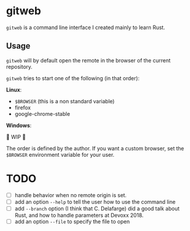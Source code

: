 # gitweb

`gitweb` is a command line interface I created mainly to learn Rust.

## Usage

`gitweb` will by default open the remote in the browser of the current
repository.

`gitweb` tries to start one of the following (in that order):

**Linux**:

- `$BROWSER` (this is a non standard variable)
- firefox
- google-chrome-stable

**Windows**:

🚧 WIP 🚧

The order is defined by the author. If you want a custom browser, set the
`$BROWSER` environment variable for your user.

# TODO

- [ ] handle behavior when no remote origin is set.
- [ ] add an option `--help` to tell the user how to use the command line
- [ ] add `--branch` option (I think that C. Delafarge) did a good talk about
      Rust, and how to handle parameters at Devoxx 2018.
- [ ] add an option `--file` to specify the file to open
